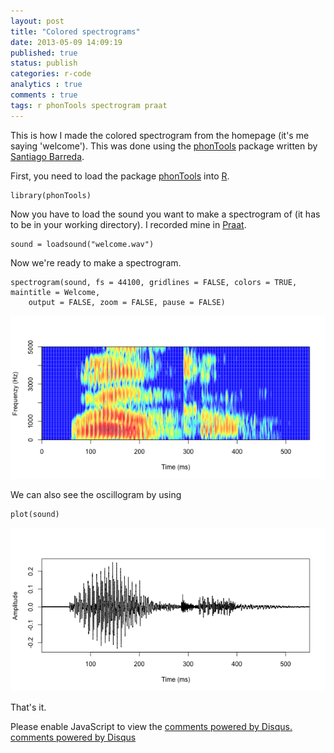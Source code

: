 ```yaml
---
layout: post
title: "Colored spectrograms"
date: 2013-05-09 14:09:19
published: true
status: publish
categories: r-code
analytics : true
comments : true
tags: r phonTools spectrogram praat
---
```



This is how I made the colored spectrogram from the homepage (it's me saying 'welcome'). This was done using the [phonTools][phonTools] package written by [Santiago Barreda][Santiago Barreda].



First, you need to load the package [phonTools][phonTools] into [R][R].



    library(phonTools)


Now you have to load the sound you want to make a spectrogram of (it has to be in your working directory). I recorded mine in [Praat][Praat].


    sound = loadsound("welcome.wav")


Now we're ready to make a spectrogram.


    spectrogram(sound, fs = 44100, gridlines = FALSE, colors = TRUE, maintitle = Welcome,
        output = FALSE, zoom = FALSE, pause = FALSE)

![plot of chunk unnamed-chunk-3](/assets/images/figure/unnamed-chunk-3.png)


We can also see the oscillogram by using


    plot(sound)

![plot of chunk unnamed-chunk-4](/assets/images/figure/unnamed-chunk-4.png)




That's it.


[phonTools]: http://cran.r-project.org/web/packages/phonTools/index.html
[Santiago Barreda]: http://www.santiagobarreda.com/rscripts.html
[Praat]: http://www.fon.hum.uva.nl/praat/
[R]: http://www.r-project.org


<div id="disqus_thread"></div>
<script type="text/javascript">
/* * * CONFIGURATION VARIABLES: EDIT BEFORE PASTING INTO YOUR WEBPAGE * * */
var disqus_shortname = 'jvcasillas'; // required: replace example with your forum shortname

/* * * DON'T EDIT BELOW THIS LINE * * */
(function() {
var dsq = document.createElement('script'); dsq.type = 'text/javascript'; dsq.async = true;
dsq.src = '//' + disqus_shortname + '.disqus.com/embed.js';
(document.getElementsByTagName('head')[0] || document.getElementsByTagName('body')[0]).appendChild(dsq);
})();
</script>
<noscript>Please enable JavaScript to view the <a href="http://disqus.com/?ref_noscript">comments powered by Disqus.</a></noscript>
<a href="http://disqus.com" class="dsq-brlink">comments powered by <span class="logo-disqus">Disqus</span></a>
